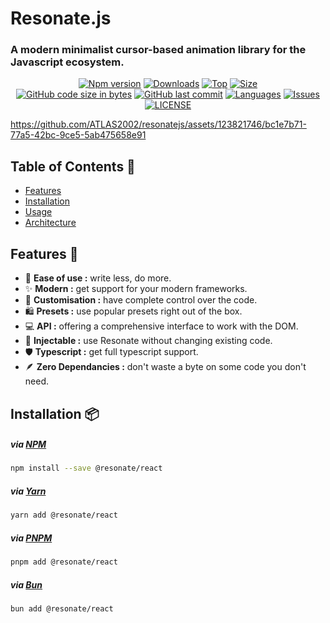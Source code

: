 # Resonate.js
### A modern minimalist cursor-based animation library for the Javascript ecosystem.
<div align="center">
  
[![Npm version](https://img.shields.io/npm/v/@resonatejs/react?style=for-the-badge&logo=npm)](www.npmjs.com/package/@resonatejs/react)
[![Downloads](https://img.shields.io/npm/dw/@resonatejs/react?style=for-the-badge)](www.npmjs.com/package/@resonatejs/react)
[![Top](https://img.shields.io/github/languages/top/ATLAS2002/resonatejs?style=for-the-badge&label=Top%20Languages)](https://github.com/ATLAS2002/resonatejs)
[![Size](https://img.shields.io/bundlephobia/min/@resonatejs/react?style=for-the-badge)](www.npmjs.com/package/@resonatejs/react)
<br/>
[![GitHub code size in bytes](https://img.shields.io/github/languages/code-size/ATLAS2002/resonatejs?logo=github&style=for-the-badge)](https://github.com/ATLAS2002/resonatejs) 
[![GitHub last commit](https://img.shields.io/github/last-commit/ATLAS2002/resonatejs?style=for-the-badge&logo=git)](https://github.com/ATLAS2002/resonatejs)
[![Languages](https://img.shields.io/github/languages/count/ATLAS2002/resonatejs?style=for-the-badge)](https://github.com/ATLAS2002/resonatejs)
[![Issues](https://img.shields.io/github/issues/ATLAS2002/resonatejs?style=for-the-badge&label=Issues)](https://github.com/ATLAS2002/resonatejs)
[![LICENSE](https://img.shields.io/npm/l/@resonatejs/react?style=for-the-badge)](https://github.com/ATLAS2002/resonatejs)
</div>

https://github.com/ATLAS2002/resonatejs/assets/123821746/bc1e7b71-77a5-42bc-9ce5-5ab475658e91

## Table of Contents 📖
- [Features](#features-)
- [Installation](#installation-)
- [Usage](#usage-)
- [Architecture](#architecture-)

## Features 🚀
- 🧩 **Ease of use :** write less, do more.
- ✨ **Modern :** get support for your modern frameworks.
- 💼 **Customisation :** have complete control over the code.
- 🛍️ **Presets :** use popular presets right out of the box.
- 💻 **API :** offering a comprehensive interface to work with the DOM.
- 💉 **Injectable :** use Resonate without changing existing code.
- 🛡️ **Typescript :** get full typescript support.
- 🪶 **Zero Dependancies :** don't waste a byte on some code you don't need.

## Installation 📦
##### via [NPM](https://docs.npmjs.com/cli/v10/commands/npm-install)
```sh
npm install --save @resonate/react
```
##### via [Yarn](https://classic.yarnpkg.com/lang/en/docs/cli/add)
```sh
yarn add @resonate/react
```
##### via [PNPM](https://pnpm.io/cli/add)
```sh
pnpm add @resonate/react
```
##### via [Bun](https://bun.sh/docs/cli/add)
```sh
bun add @resonate/react
```
